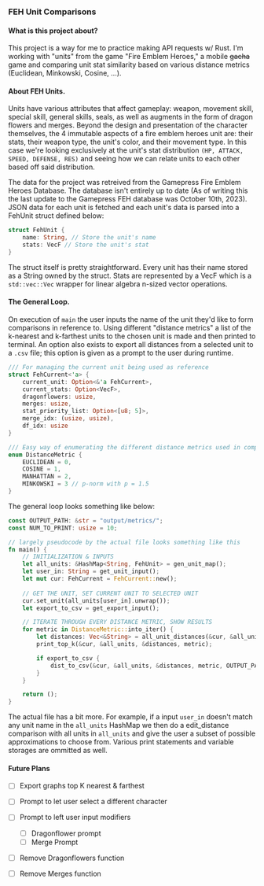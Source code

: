 ### FEH Unit Comparisons

#### What is this project about?

This project is a way for me to practice making API requests w/ Rust. I'm working with "units" from the game "Fire Emblem Heroes," a mobile ~~gacha~~ game and comparing unit stat similarity based on various distance metrics (Euclidean, Minkowski, Cosine, ...).

#### About FEH Units.

Units have various attributes that affect gameplay: weapon, movement skill, special skill, general skills, seals, as well as augments in the form of dragon flowers and merges. Beyond the design and presentation of the character themselves, the 4 immutable aspects of a fire emblem heroes unit are: their stats, their weapon type, the unit's color, and their movement type. In this case we're looking exclusively at the unit's stat distribution `(HP, ATTACK, SPEED, DEFENSE, RES)` and seeing how we can relate units to each other based off said distribution.

The data for the project was retreived from the Gamepress Fire Emblem Heroes Database. The database isn't entirely up to date (As of writing this the last update to the Gamepress FEH database was October 10th, 2023). JSON data for each unit is fetched and each unit's data is parsed into a FehUnit struct defined below:

```rust
struct FehUnit {
    name: String, // Store the unit's name
    stats: VecF // Store the unit's stat
}
```

The struct itself is pretty straightforward. Every unit has their name stored as a String owned by the struct. Stats are represented by a VecF which is a `std::vec::Vec` wrapper for linear algebra n-sized vector operations.

#### The General Loop.

On execution of `main` the user inputs the name of the unit they'd like to form comparisons in reference to. Using different "distance metrics" a list of the k-nearest and k-farthest units to the chosen unit is made and then printed to terminal. An option also exists to export all distances from a selected unit to a `.csv` file; this option is given as a prompt to the user during runtime. 

```rust
/// For managing the current unit being used as reference
struct FehCurrent<'a> {
    current_unit: Option<&'a FehCurrent>,
    current_stats: Option<VecF>,
    dragonflowers: usize,
    merges: usize,
    stat_priority_list: Option<[u8; 5]>,
    merge_idx: (usize, usize),
    df_idx: usize
}

/// Easy way of enumerating the different distance metrics used in comparisons
enum DistanceMetric {
    EUCLIDEAN = 0,
    COSINE = 1,
    MANHATTAN = 2,
    MINKOWSKI = 3 // p-norm with p = 1.5
}
```

The general loop looks something like below:

```rust
const OUTPUT_PATH: &str = "output/metrics/";
const NUM_TO_PRINT: usize = 10;

// largely pseudocode by the actual file looks something like this
fn main() {
    // INITIALIZATION & INPUTS
    let all_units: &HashMap<String, FehUnit> = gen_unit_map();
    let user_in: String = get_unit_input();
    let mut cur: FehCurrent = FehCurrent::new();
    
    // GET THE UNIT, SET CURRENT UNIT TO SELECTED UNIT
    cur.set_unit(all_units[user_in].unwrap());
    let export_to_csv = get_export_input();

    // ITERATE THROUGH EVERY DISTANCE METRIC, SHOW RESULTS
    for metric in DistanceMetric::into_iter() {
        let distances: Vec<&String> = all_unit_distances(&cur, &all_units, metric);
        print_top_k(&cur, &all_units, &distances, metric);

        if export_to_csv { 
            dist_to_csv(&cur, &all_units, &distances, metric, OUTPUT_PATH); 
        }
    }

    return ();
}
```

The actual file has a bit more. For example, if a input `user_in` doesn't match any unit name in the `all_units` HashMap we then do a edit_distance comparison with all units in `all_units` and give the user a subset of possible approximations to choose from. Various print statements and variable storages are ommitted as well.

#### Future Plans

- [ ] Export graphs top K nearest & farthest
- [ ] Prompt to let user select a different character
- [ ] Prompt to left user input modifiers
    - [ ] Dragonflower prompt
    - [ ] Merge Prompt
- [ ] Remove Dragonflowers function
- [ ] Remove Merges function



